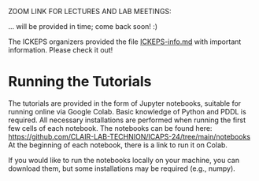 ZOOM LINK FOR LECTURES AND LAB MEETINGS:

... will be provided in time; come back soon! :)


The ICKEPS organizers provided the file [ICKEPS-info.md](./ICKEPS-info.md) with important information. Please check it out!

# Running the Tutorials
The tutorials are provided in the form of Jupyter notebooks, suitable for running online via Google Colab. Basic knowledge of Python and PDDL is required.
All necessary installations are performed when running the first few cells of each notebook.
The notebooks can be found here:
https://github.com/CLAIR-LAB-TECHNION/ICAPS-24/tree/main/notebooks
At the beginning of each notebook, there is a link to run it on Colab.

If you would like to run the notebooks locally on your machine, you can download them, but some installations may be required (e.g., numpy).
